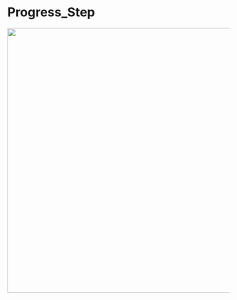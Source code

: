 # Progress_Step
<img src="https://user-images.githubusercontent.com/101377725/158183753-c777a83d-aade-43a1-ab26-8bbec6ce4c3e.gif" width="1000" height="600" />

